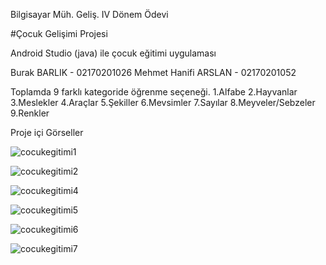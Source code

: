 
Bilgisayar Müh. Geliş. IV Dönem Ödevi

#Çocuk Gelişimi Projesi

Android Studio (java) ile çocuk eğitimi uygulaması

Burak BARLIK - 02170201026
Mehmet Hanifi ARSLAN - 02170201052

Toplamda 9 farklı kategoride öğrenme seçeneği.
1.Alfabe
2.Hayvanlar
3.Meslekler
4.Araçlar
5.Şekiller
6.Mevsimler
7.Sayılar
8.Meyveler/Sebzeler
9.Renkler

Proje içi Görseller 


![cocukegitimi1](https://user-images.githubusercontent.com/65266211/118685802-123c6b80-b80c-11eb-9c27-88bdf6bbd943.png)

![cocukegitimi2](https://user-images.githubusercontent.com/65266211/118686054-53348000-b80c-11eb-9906-7b74dc4b81de.png)

![cocukegitimi4](https://user-images.githubusercontent.com/65266211/118686157-6c3d3100-b80c-11eb-93d5-0844dc542794.png)

![cocukegitimi5](https://user-images.githubusercontent.com/65266211/118686208-78c18980-b80c-11eb-89b4-2a4d5a724875.png)

![cocukegitimi6](https://user-images.githubusercontent.com/65266211/118686272-8971ff80-b80c-11eb-8786-ee4dcb0c182d.png)

![cocukegitimi7](https://user-images.githubusercontent.com/65266211/118686353-955dc180-b80c-11eb-88f1-fdaa01d1743b.png)
